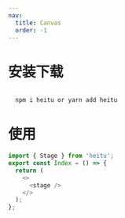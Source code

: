 ```yaml
---
nav:
  title: Canvas
  order: -1
---
```


# 安装下载

```bash

  npm i heitu or yarn add heitu

```

# 使用

```ts
import { Stage } from 'heitu';
export const Index = () => {
  return (
    <>
      <stage />
    </>
  );
};
```

